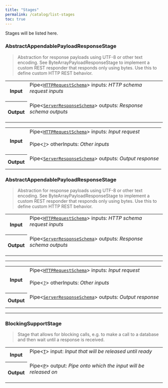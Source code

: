 ```yaml
---
title: "Stages"
permalink: /catalog/list-stages
toc: true
---
```

Stages will be listed here.

### AbstractAppendablePayloadResponseStage
> Abstraction for response payloads using UTF-8 or other text encoding.
See ByteArrayPayloadResponseStage to implement a custom REST responder that responds
only using bytes.
Use this to define custom HTTP REST behavior.

<table>
    <tr>
        <th>Input</th>
        <td>
           Pipe&lt;<a href="list-schemas#httprequestschema"><code>HTTPRequestSchema</code></a>&gt; inputs:
            <em>HTTP schema request inputs</em>
            <br/><br/>
        </td>
    </tr>
    <tr>
        <th>Output</th>
        <td>
           Pipe&lt;<a href="list-schemas#serverresponseschema"><code>ServerResponseSchema</code></a>&gt; outputs:
           <em>Response schema outputs</em>
           <br/><br/>
        </td>
    </tr>
</table>

<table>
<tr><th>Input</th><td>Pipe&lt;<a href="list-schemas#httprequestschema"><code>HTTPRequestSchema</code></a>&gt; inputs: <em>Input request</em><br/><br/>Pipe&lt;<a href="list-schemas#?"><code>?</code></a>&gt; otherInputs: <em>Other inputs</em><br/><br/></td></tr><tr><th>Output</th><td>Pipe&lt;<a href="list-schemas#serverresponseschema"><code>ServerResponseSchema</code></a>&gt; outputs: <em>Output response</em><br/><br/></td></tr>
</table>


### AbstractAppendablePayloadResponseStage
> Abstraction for response payloads using UTF-8 or other text encoding.
See ByteArrayPayloadResponseStage to implement a custom REST responder that responds
only using bytes.
Use this to define custom HTTP REST behavior.



<table class="catalog-table">
<tr><th>Input</th><td>Pipe&lt;<a href="list-schemas#httprequestschema"><code>HTTPRequestSchema</code></a>&gt; inputs: <em>HTTP schema request inputs</em><br/><br/></td></tr><tr><th>Output</th><td>Pipe&lt;<a href="list-schemas#serverresponseschema"><code>ServerResponseSchema</code></a>&gt; outputs: <em>Response schema outputs</em><br/><br/></td></tr>
</table><hr/>

<table class="catalog-table">
<tr><th>Input</th><td>Pipe&lt;<a href="list-schemas#httprequestschema"><code>HTTPRequestSchema</code></a>&gt; inputs: <em>Input request</em><br/><br/>Pipe&lt;<a href="list-schemas#?"><code>?</code></a>&gt; otherInputs: <em>Other inputs</em><br/><br/></td></tr><tr><th>Output</th><td>Pipe&lt;<a href="list-schemas#serverresponseschema"><code>ServerResponseSchema</code></a>&gt; outputs: <em>Output response</em><br/><br/></td></tr>
</table>

***

### BlockingSupportStage
> Stage that allows for blocking calls, e.g. to make a call to a database and then wait
until a response is received.



<table class="catalog-table">
<tr><th>Input</th><td>Pipe&lt;<a href="list-schemas#t"><code>T</code></a>&gt; input: <em>Input that will be released until ready</em><br/><br/></td></tr><tr><th>Output</th><td>Pipe&lt;<a href="list-schemas#p"><code>P</code></a>&gt; output: <em>Pipe onto which the input will be released on</em><br/><br/></td></tr>
</table>
